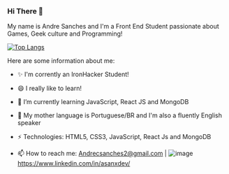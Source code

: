 ### Hi There 👋
My name is Andre Sanches and I'm a Front End Student passionate about Games, Geek culture and Programming!

[![Top Langs](https://github-readme-stats.vercel.app/api/top-langs/?username=SancheesAndre&layout=compact)](https://github.com/anuraghazra/github-readme-stats)

Here are some information about me:
- ✨ I'm corrently an IronHacker Student!
- 😄 I really like to learn!
- 🌱 I’m currently learning JavaScript, React JS and MongoDB
- 👅 My mother language is Portuguese/BR and I'm also a fluently English speaker
- ⚡ Technologies: HTML5, CSS3, JavaScript, React Js and MongoDB 

- 📫 How to reach me: Andrecsanches2@gmail.com | ![image]({https://img.shields.io/badge/LinkedIn-0077B5?style=for-the-badge&logo=linkedin&logoColor=white}) https://www.linkedin.com/in/asanxdev/
